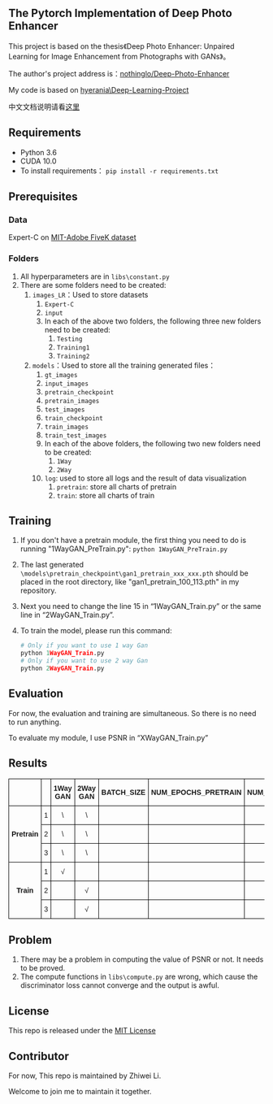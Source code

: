 ## The Pytorch Implementation of Deep Photo Enhancer

This project is based on the thesis《Deep Photo Enhancer: Unpaired Learning for Image Enhancement from Photographs with GANs》。

The author's project address is：[nothinglo/Deep-Photo-Enhancer](https://github.com/nothinglo/Deep-Photo-Enhancer)

My code is based on [hyerania\Deep-Learning-Project](https://github.com/hyerania/Deep-Learning-Project)

中文文档说明请看[这里](https://github.com/mtics/deep-photo-enhancer/blob/master/README_zh_cn.md)

## Requirements

- Python 3.6
- CUDA 10.0
- To install requirements：
  `pip install -r requirements.txt`

## Prerequisites

### Data

Expert-C on [MIT-Adobe FiveK dataset](https://data.csail.mit.edu/graphics/fivek/)

### Folders

1. All hyperparameters are in `libs\constant.py`
2. There are some folders need to be created:
   1. `images_LR`：Used to store datasets
      1. `Expert-C`
      2. `input`
      3. In each of the above two folders, the following three new folders need to be created:
         1. `Testing`
         2. `Training1`
         3. `Training2`
   2. `models`：Used to store all the training generated files：
      1. `gt_images`
      2. `input_images`
      3. `pretrain_checkpoint`
      4. `pretrain_images`
      5. `test_images`
      6. `train_checkpoint`
      7. `train_images`
      8. `train_test_images`
      9. In each of the above folders, the following two new folders need to be created:
         1. `1Way`
         2. `2Way`
      10. `log`: used to store all logs and the result of data visualization
          1. `pretrain`: store all charts of pretrain
          2. `train`: store all charts of train

## Training

1. If you don't have a pretrain module, the first thing you need to do is running "1WayGAN_PreTrain.py":
   `python 1WayGAN_PreTrain.py`
   
2. The last generated `\models\pretrain_checkpoint\gan1_pretrain_xxx_xxx.pth` should be placed in the root directory, like "gan1_pretrain_100_113.pth" in my repository.

3. Next you need to change the line 15 in “1WayGAN_Train.py” or the same line in “2WayGAN_Train.py”.  
   
4. To train the model, please run this command:

   ```python
   # Only if you want to use 1 way Gan
   python 1WayGAN_Train.py
   # Only if you want to use 2 way Gan
   python 2WayGAN_Train.py
   ```

## Evaluation

For now, the evaluation and training are simultaneous. So there is no need to run anything.

To evaluate my module, I use PSNR in “XWayGAN_Train.py”

## Results

<style type="text/css">
.tg  {border-collapse:collapse;border-spacing:0;}
.tg td{font-family:Arial, sans-serif;font-size:14px;padding:10px 5px;border-style:solid;border-width:1px;overflow:hidden;word-break:normal;border-color:black;}
.tg th{font-family:Arial, sans-serif;font-size:14px;font-weight:normal;padding:10px 5px;border-style:solid;border-width:1px;overflow:hidden;word-break:normal;border-color:black;}
.tg .tg-18eh{font-weight:bold;border-color:#000000;text-align:center;vertical-align:middle}
.tg .tg-wp8o{border-color:#000000;text-align:center;vertical-align:top}
.tg .tg-xwyw{border-color:#000000;text-align:center;vertical-align:middle}
.tg .tg-mqa1{font-weight:bold;border-color:#000000;text-align:center;vertical-align:top}
</style>
<table class="tg">
  <tr>
    <th class="tg-xwyw"></th>
    <th class="tg-mqa1"></th>
    <th class="tg-mqa1">1Way GAN</th>
    <th class="tg-mqa1">2Way GAN</th>
    <th class="tg-18eh">BATCH_SIZE</th>
    <th class="tg-18eh">NUM_EPOCHS_PRETRAIN</th>
    <th class="tg-18eh">NUM_EPOCHS_TRAIN</th>
    <th class="tg-18eh">Discriminator Loss</th>
    <th class="tg-18eh">Generator Loss</th>
    <th class="tg-18eh">PSNR</th>
    <th class="tg-18eh">Time</th>
  </tr>
  <tr>
    <td class="tg-18eh" rowspan="3">Pretrain</td>
    <td class="tg-wp8o">1</td>
    <td class="tg-wp8o">\</td>
    <td class="tg-wp8o">\</td>
    <td class="tg-xwyw"></td>
    <td class="tg-xwyw"></td>
    <td class="tg-xwyw"></td>
    <td class="tg-xwyw">\</td>
    <td class="tg-xwyw"></td>
    <td class="tg-xwyw">\</td>
    <td class="tg-xwyw">3H55M</td>
  </tr>
  <tr>
    <td class="tg-wp8o">2</td>
    <td class="tg-wp8o">\</td>
    <td class="tg-wp8o">\</td>
    <td class="tg-xwyw"></td>
    <td class="tg-xwyw"></td>
    <td class="tg-xwyw"></td>
    <td class="tg-xwyw">\</td>
    <td class="tg-xwyw"></td>
    <td class="tg-xwyw">\</td>
    <td class="tg-xwyw">8H45M</td>
  </tr>
  <tr>
    <td class="tg-wp8o">3</td>
    <td class="tg-wp8o">\</td>
    <td class="tg-wp8o">\</td>
    <td class="tg-wp8o"></td>
    <td class="tg-wp8o"></td>
    <td class="tg-wp8o"></td>
    <td class="tg-wp8o">\</td>
    <td class="tg-wp8o"></td>
    <td class="tg-wp8o">\</td>
    <td class="tg-wp8o">9H25M</td>
  </tr>
  <tr>
    <td class="tg-18eh" rowspan="3">Train</td>
    <td class="tg-wp8o">1</td>
    <td class="tg-wp8o">√</td>
    <td class="tg-wp8o"></td>
    <td class="tg-xwyw"></td>
    <td class="tg-xwyw"></td>
    <td class="tg-xwyw"></td>
    <td class="tg-xwyw"></td>
    <td class="tg-xwyw"></td>
    <td class="tg-xwyw"></td>
    <td class="tg-xwyw">2H45M</td>
  </tr>
  <tr>
    <td class="tg-wp8o">2</td>
    <td class="tg-wp8o"></td>
    <td class="tg-wp8o">√</td>
    <td class="tg-xwyw"></td>
    <td class="tg-xwyw"></td>
    <td class="tg-xwyw"></td>
    <td class="tg-xwyw"></td>
    <td class="tg-xwyw"></td>
    <td class="tg-xwyw"></td>
    <td class="tg-xwyw">5H38M</td>
  </tr>
  <tr>
    <td class="tg-wp8o">3</td>
    <td class="tg-wp8o"></td>
    <td class="tg-wp8o">√</td>
    <td class="tg-wp8o"></td>
    <td class="tg-wp8o"></td>
    <td class="tg-wp8o"></td>
    <td class="tg-wp8o"></td>
    <td class="tg-wp8o"></td>
    <td class="tg-wp8o"></td>
    <td class="tg-wp8o">4H45M</td>
  </tr>
</table>

## Problem

1. There may be a problem in computing the value of PSNR or not. It needs to be  proved.
2. The compute functions in `libs\compute.py` are wrong, which cause the discriminator loss cannot converge and the output is awful.

## License

This repo is released under  the [MIT License](LICENSE.md)

## Contributor

For now, This repo is maintained by Zhiwei Li.

Welcome to join me to maintain it together.
